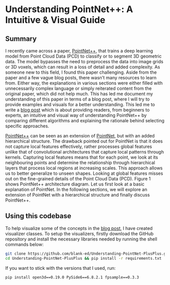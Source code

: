 ﻿# Understanding PointNet++: A Intuitive & Visual Guide

## Summary
I recently came across a paper, [PointNet++](https://arxiv.org/abs/1706.02413), that trains a deep learning model from Point Cloud Data (PCD) to classify or to segment 3D geometric data. The model bypasses the need to preprocess the data into image grids or 3D voxels, which can result in a loss of detail and added complexity. As someone new to this field, I found this paper challenging. Aside from the paper and a few vague blog posts, there wasn’t many resources to learn from. Either way, the explanations in various sections were either filled with unnecessarily complex language or simply reiterated content from the original paper, which did not help much. This has led me document my understanding of this paper in terms of a blog post, where I will try to provide examples and visuals for a better understanding. This led me to write a [blog post](https://blank-ed.github.io/ilyas_dawoodjee/#/blogpage/understanding_pointnet++:_aintuitive) which is about providing readers, from beginners to experts, an intuitive and visual way of understanding PointNet++ by comparing different algorithms and explaining the rationale behind selecting specific approaches.

[PointNet++](https://arxiv.org/abs/1706.02413) can be seen as an extension of [PointNet](https://arxiv.org/abs/1612.00593), but with an added hierarchical structure. The drawback pointed out for PointNet is that it does not capture local features effectively, rather processes global features unlike that of convolutional architectures that capture local patterns through kernels. Capturing local features means that for each point, we look at its neighbouring points and determine the relationship through hierarchical layers that process local regions at increasing scales. This approach allows us to better generalize to unseen shapes. Looking at global features misses out on the fine-grained details of the Point Cloud Data (PCD). Figure 1 shows PointNet++ architecture diagram. Let us first look at a basic explanation of PointNet. In the following sections, we will explore an extension of PointNet with a hierarchical structure and finally discuss PointNet++.

## Using this codebase
To help visualize some of the concepts in the [blog post](https://blank-ed.github.io/ilyas_dawoodjee/#/blogpage/understanding_pointnet++:_aintuitive), I have created visualizer classes. To setup the visualizers, firstly download the GitHub repository and install the necessary libraries needed by running the shell commands below:

```sh
git clone https://github.com/blank-ed/Understanding-PointNet-PlusPlus.git
cd Understanding-PointNet-PlusPlus && pip install -r requirements.txt
```

If you want to stick with the versions that I used, run:

```sh
pip install open3d==0.19.0 PySide6==6.8.2.1 fpsample==0.3.3
```
